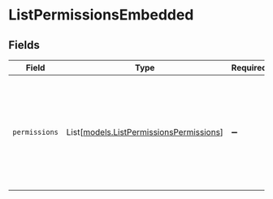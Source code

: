 # ListPermissionsEmbedded


## Fields

| Field                                                                                                                                                    | Type                                                                                                                                                     | Required                                                                                                                                                 | Description                                                                                                                                              |
| -------------------------------------------------------------------------------------------------------------------------------------------------------- | -------------------------------------------------------------------------------------------------------------------------------------------------------- | -------------------------------------------------------------------------------------------------------------------------------------------------------- | -------------------------------------------------------------------------------------------------------------------------------------------------------- |
| `permissions`                                                                                                                                            | List[[models.ListPermissionsPermissions](../models/listpermissionspermissions.md)]                                                                       | :heavy_minus_sign:                                                                                                                                       | An array of permission objects. For a complete reference of the permission object, refer to the [Get permission endpoint](get-permission) documentation. |